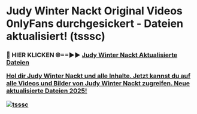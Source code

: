 # Judy Winter Nackt Original Videos 0nlyFans durchgesickert - Dateien aktualisiert! (tsssc)

<h3>🔴 HIER KLICKEN 🌐==►► <a href="https://tinyurl.com/h6vf6nb8" rel="nofollow">Judy Winter Nackt Aktualisierte Dateien

Hol dir Judy Winter Nackt und alle Inhalte. Jetzt kannst du auf alle Videos und Bilder von Judy Winter Nackt zugreifen. Neue aktualisierte Dateien 2025!

[![tsssc](https://i.imgur.com/sD4kR3V.gif)](https://tinyurl.com/h6vf6nb8)
